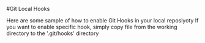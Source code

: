 #Git Local Hooks

Here are some sample of how to enable Git Hooks in your local reposiyoty
If you want to enable specific hook, simply copy file from the working directory to the '.git/hooks' directory
